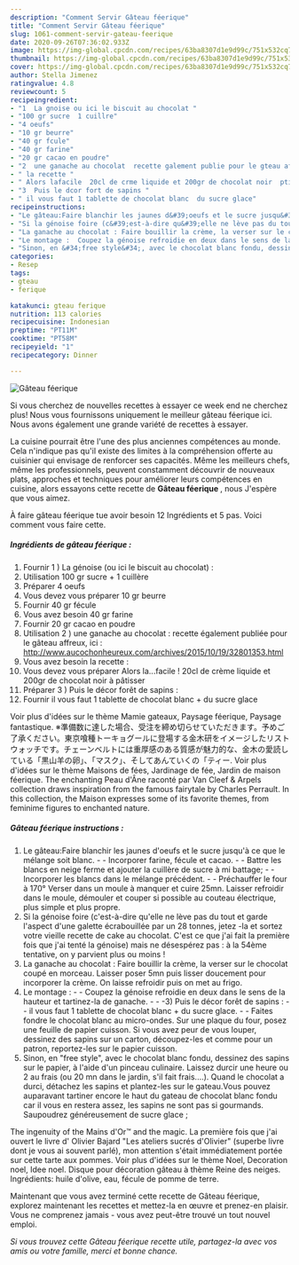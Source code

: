 ```yaml
---
description: "Comment Servir Gâteau féerique"
title: "Comment Servir Gâteau féerique"
slug: 1061-comment-servir-gateau-feerique
date: 2020-09-26T07:36:02.933Z
image: https://img-global.cpcdn.com/recipes/63ba8307d1e9d99c/751x532cq70/gateau-feerique-photo-principale-de-la-recette.jpg
thumbnail: https://img-global.cpcdn.com/recipes/63ba8307d1e9d99c/751x532cq70/gateau-feerique-photo-principale-de-la-recette.jpg
cover: https://img-global.cpcdn.com/recipes/63ba8307d1e9d99c/751x532cq70/gateau-feerique-photo-principale-de-la-recette.jpg
author: Stella Jimenez
ratingvalue: 4.8
reviewcount: 5
recipeingredient:
- "1  La gnoise ou ici le biscuit au chocolat "
- "100 gr sucre  1 cuillre"
- "4 oeufs"
- "10 gr beurre"
- "40 gr fcule"
- "40 gr farine"
- "20 gr cacao en poudre"
- "2  une ganache au chocolat  recette galement publie pour le gteau affreux ici  httpwwwaucochonheureuxcomarchives2015101932801353html"
- " la recette "
- " Alors lafacile  20cl de crme liquide et 200gr de chocolat noir  ptisser"
- "3  Puis le dcor fort de sapins "
- " il vous faut 1 tablette de chocolat blanc  du sucre glace"
recipeinstructions:
- "Le gâteau:Faire blanchir les jaunes d&#39;oeufs et le sucre jusqu&#39;à ce que le mélange soit blanc.  Incorporer farine, fécule et cacao.  Battre les blancs en neige ferme et ajouter la cuillère de sucre à mi battage;  Incorporer les blancs dans le mélange précédent.  Préchauffer le four à 170° Verser dans un moule à manquer et cuire 25mn. Laisser refroidir dans le moule, démouler et couper si possible au couteau électrique, plus simple et plus propre."
- "Si la génoise foire (c&#39;est-à-dire qu&#39;elle ne lève pas du tout et garde l&#39;aspect d&#39;une galette écrabouillée par un 28 tonnes, jetez -la et sortez votre vieille recette de cake au chocolat. C&#39;est ce que j&#39;ai fait la première fois que j&#39;ai tenté la génoise) mais ne désespérez pas : à la 54ème tentative, on y parvient plus ou moins !"
- "La ganache au chocolat : Faire bouillir la crème, la verser sur le chocolat coupé en morceau. Laisser poser 5mn puis lisser doucement pour incorporer la crème. On laisse refroidir puis on met au frigo."
- "Le montage :  Coupez la génoise refroidie en deux dans le sens de la hauteur et tartinez-la de ganache.  -3) Puis le décor forêt de sapins :  il vous faut 1 tablette de chocolat blanc + du sucre glace.  Faites fondre le chocolat blanc au micro-ondes. Sur une plaque du four, posez une feuille de papier cuisson. Si vous avez peur de vous louper, dessinez des sapins sur un carton, découpez-les et comme pour un patron, reportez-les sur le papier cuisson."
- "Sinon, en &#34;free style&#34;, avec le chocolat blanc fondu, dessinez des sapins sur le papier, à l&#39;aide d&#39;un pinceau culinaire. Laissez durcir une heure ou 2 au frais (ou 20 mn dans le jardin, s&#39;il fait frais....). Quand le chocolat a durci, détachez les sapins et plantez-les sur le gateau.Vous pouvez auparavant tartiner encore le haut du gateau de chocolat blanc fondu car il vous en restera assez, les sapins ne sont pas si gourmands. Saupoudrez généreusement de sucre glace ;"
categories:
- Resep
tags:
- gteau
- ferique

katakunci: gteau ferique 
nutrition: 113 calories
recipecuisine: Indonesian
preptime: "PT11M"
cooktime: "PT58M"
recipeyield: "1"
recipecategory: Dinner

---
```



![Gâteau féerique](https://img-global.cpcdn.com/recipes/63ba8307d1e9d99c/751x532cq70/gateau-feerique-photo-principale-de-la-recette.jpg)

Si vous cherchez de nouvelles recettes à essayer ce week end ne cherchez plus! Nous vous fournissons uniquement le meilleur gâteau féerique ici. Nous avons également une grande variété de recettes à essayer.

La cuisine pourrait être l'une des plus anciennes compétences au monde. Cela n'indique pas qu'il existe des limites à la compréhension offerte au cuisinier qui envisage de renforcer ses capacités. Même les meilleurs chefs, même les professionnels, peuvent constamment découvrir de nouveaux plats, approches et techniques pour améliorer leurs compétences en cuisine, alors essayons cette recette de <strong> Gâteau féerique </strong>, nous J'espère que vous aimez.

<!--inarticleads1-->

À faire gâteau féerique tue avoir besoin 12 Ingrédients et 5 pas. Voici comment vous faire cette.

##### Ingrédients de gâteau féerique :

1. Fournir 1 ) La génoise (ou ici le biscuit au chocolat) :
1. Utilisation 100 gr sucre + 1 cuillère
1. Préparer 4 oeufs
1. Vous devez vous préparer 10 gr beurre
1. Fournir 40 gr fécule
1. Vous avez besoin 40 gr farine
1. Fournir 20 gr cacao en poudre
1. Utilisation 2 ) une ganache au chocolat : recette également publiée pour le gâteau affreux, ici : http://www.aucochonheureux.com/archives/2015/10/19/32801353.html
1. Vous avez besoin  la recette :
1. Vous devez vous préparer  Alors la...facile ! 20cl de crème liquide et 200gr de chocolat noir à pâtisser
1. Préparer 3 ) Puis le décor forêt de sapins :
1. Fournir  il vous faut 1 tablette de chocolat blanc + du sucre glace


Voir plus d&#39;idées sur le thème Mamie gateaux, Paysage féerique, Paysage fantastique. ※準備数に達した場合、受注を締め切らせていただきます。予めご了承ください。東京喰種トーキョグールに登場する金木研をイメージしたリストウォッチです。チェーンベルトには重厚感のある質感が魅力的な、金木の愛読している「黒山羊の卵」、「マスク」、そしてあんていくの「ティー. Voir plus d&#39;idées sur le thème Maisons de fées, Jardinage de fée, Jardin de maison féerique. The enchanting Peau d&#39;Âne raconté par Van Cleef &amp; Arpels collection draws inspiration from the famous fairytale by Charles Perrault. In this collection, the Maison expresses some of its favorite themes, from feminime figures to enchanted nature. 

<!--inarticleads2-->

##### Gâteau féerique instructions :

1. Le gâteau:Faire blanchir les jaunes d&#39;oeufs et le sucre jusqu&#39;à ce que le mélange soit blanc. -  - Incorporer farine, fécule et cacao. -  - Battre les blancs en neige ferme et ajouter la cuillère de sucre à mi battage; -  - Incorporer les blancs dans le mélange précédent. -  - Préchauffer le four à 170° Verser dans un moule à manquer et cuire 25mn. Laisser refroidir dans le moule, démouler et couper si possible au couteau électrique, plus simple et plus propre.
1. Si la génoise foire (c&#39;est-à-dire qu&#39;elle ne lève pas du tout et garde l&#39;aspect d&#39;une galette écrabouillée par un 28 tonnes, jetez -la et sortez votre vieille recette de cake au chocolat. C&#39;est ce que j&#39;ai fait la première fois que j&#39;ai tenté la génoise) mais ne désespérez pas : à la 54ème tentative, on y parvient plus ou moins !
1. La ganache au chocolat : Faire bouillir la crème, la verser sur le chocolat coupé en morceau. Laisser poser 5mn puis lisser doucement pour incorporer la crème. On laisse refroidir puis on met au frigo.
1. Le montage : -  - Coupez la génoise refroidie en deux dans le sens de la hauteur et tartinez-la de ganache. -  - -3) Puis le décor forêt de sapins : -  - il vous faut 1 tablette de chocolat blanc + du sucre glace. -  - Faites fondre le chocolat blanc au micro-ondes. Sur une plaque du four, posez une feuille de papier cuisson. Si vous avez peur de vous louper, dessinez des sapins sur un carton, découpez-les et comme pour un patron, reportez-les sur le papier cuisson.
1. Sinon, en &#34;free style&#34;, avec le chocolat blanc fondu, dessinez des sapins sur le papier, à l&#39;aide d&#39;un pinceau culinaire. Laissez durcir une heure ou 2 au frais (ou 20 mn dans le jardin, s&#39;il fait frais....). Quand le chocolat a durci, détachez les sapins et plantez-les sur le gateau.Vous pouvez auparavant tartiner encore le haut du gateau de chocolat blanc fondu car il vous en restera assez, les sapins ne sont pas si gourmands. Saupoudrez généreusement de sucre glace ;


The ingenuity of the Mains d&#39;Or™ and the magic. La première fois que j&#39;ai ouvert le livre d&#39; Olivier Bajard &#34;Les ateliers sucrés d&#39;Olivier&#34; (superbe livre dont je vous ai souvent parlé), mon attention s&#39;était immédiatement portée sur cette tarte aux pommes. Voir plus d&#39;idées sur le thème Noel, Decoration noel, Idee noel. Disque pour décoration gâteau à thème Reine des neiges. Ingrédients: huile d&#39;olive, eau, fécule de pomme de terre. 

<!--inarticleads1-->

<p>
Maintenant que vous avez terminé cette recette de Gâteau féerique, explorez maintenant les recettes et mettez-la en œuvre et prenez-en plaisir. Vous ne comprenez jamais - vous avez peut-être trouvé un tout nouvel emploi.
</p>

<p>
<i>Si vous trouvez cette Gâteau féerique recette utile, partagez-la avec vos amis ou votre famille, merci et bonne chance.</i>
</p>
